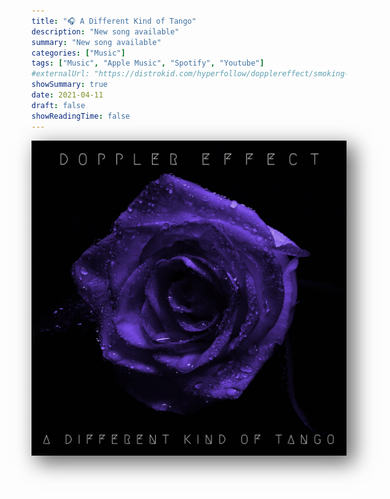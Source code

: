 ```yaml
---
title: "🎧 A Different Kind of Tango"
description: "New song available"
summary: "New song available"
categories: ["Music"]
tags: ["Music", "Apple Music", "Spotify", "Youtube"]
#externalUrl: "https://distrokid.com/hyperfollow/dopplereffect/smoking-with-a-ninja"
showSummary: true
date: 2021-04-11
draft: false
showReadingTime: false
---
```


<img style="box-shadow: 10px 10px 30px 2px rgba(0,0,0,0.6);" src="featured.jpg"/>

